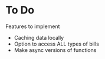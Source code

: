 # To Do
Features to implement

* Caching data locally
* Option to access ALL types of bills
* Make async versions of functions
